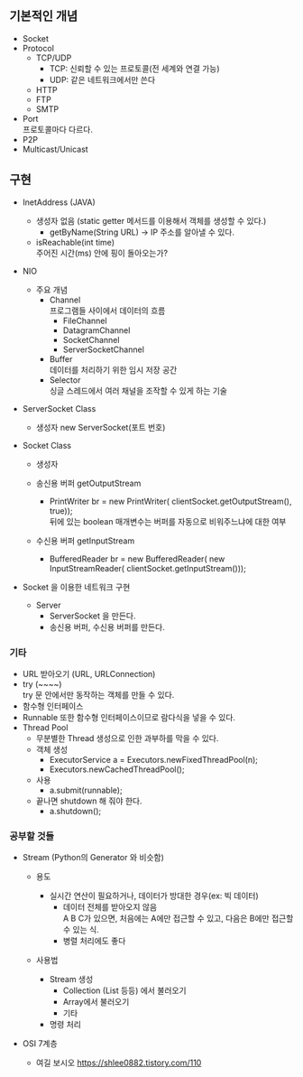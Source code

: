 ## 기본적인 개념
- Socket
- Protocol
  - TCP/UDP
    - TCP: 신뢰할 수 있는 프로토콜(전 세계와 연결 가능)
    - UDP: 같은 네트워크에서만 쓴다
  - HTTP
  - FTP
  - SMTP
- Port  
  프로토콜마다 다르다.
- P2P
- Multicast/Unicast

## 구현
- InetAddress (JAVA)
  - 생성자 없음 (static getter 메서드를 이용해서 객체를 생성할 수 있다.)
    - getByName(String URL) → IP 주소를 알아낼 수 있다.
  - isReachable(int time)  
    주어진 시간(ms) 안에 핑이 돌아오는가?

- NIO
  - 주요 개념
    - Channel  
      프로그램들 사이에서 데이터의 흐름
      - FileChannel
      - DatagramChannel
      - SocketChannel
      - ServerSocketChannel
    - Buffer  
      데이터를 처리하기 위한 임시 저장 공간
    - Selector  
      싱글 스레드에서 여러 채널을 조작할 수 있게 하는 기술

- ServerSocket Class
  - 생성자 new ServerSocket(포트 번호)

- Socket Class
  - 생성자
  - 송신용 버퍼 getOutputStream
    - PrintWriter br = new PrintWriter(
      clientSocket.getOutputStream(), true));  
      뒤에 있는 boolean 매개변수는 버퍼를 자동으로 비워주느냐에 대한 여부

  - 수신용 버퍼 getInputStream
    - BufferedReader br = new BufferedReader(
      new InputStreamReader(
      clientSocket.getInputStream()));


- Socket 을 이용한 네트워크 구현
  - Server
    - ServerSocket 을 만든다.
    - 송신용 버퍼, 수신용 버퍼를 만든다.

### 기타
- URL 받아오기 (URL, URLConnection)
- try (~~~~)  
  try 문 안에서만 동작하는 객체를 만들 수 있다.
- 함수형 인터페이스
- Runnable 또한 함수형 인터페이스이므로 람다식을 넣을 수 있다.
- Thread Pool
  - 무분별한 Thread 생성으로 인한 과부하를 막을 수 있다.
  - 객체 생성
    - ExecutorService a = Executors.newFixedThreadPool(n);
    - Executors.newCachedThreadPool();
  - 사용
    - a.submit(runnable);
  - 끝나면 shutdown 해 줘야 한다.
    - a.shutdown();

### 공부할 것들
- Stream (Python의 Generator 와 비슷함)
  - 용도
    - 실시간 연산이 필요하거나, 데이터가 방대한 경우(ex: 빅 데이터)
      - 데이터 전체를 받아오지 않음  
        A B C가 있으면, 처음에는 A에만 접근할 수 있고, 다음은 B에만 접근할 수 있는 식.
      - 병렬 처리에도 좋다

  - 사용법
    - Stream 생성
      - Collection (List 등등) 에서 불러오기
      - Array에서 불러오기
      - 기타
    - 명령 처리

- OSI 7계층
  - 여길 보시오 https://shlee0882.tistory.com/110
